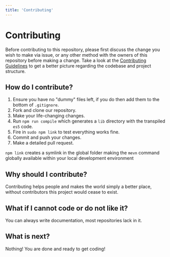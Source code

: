 ```yaml
---
title: 'Contributing'
---
```


# Contributing

Before contributing to this repository, please first discuss the change you wish to make via issue, or any other method with the owners of this repository before making a change. Take a look at the [Contributing Guidelines](https://github.com/madlabsinc/mevn-cli/wiki/Contributing-Guidelines) to get a better picture regarding the codebase and project structure.

## How do I contribute?
1. Ensure you have no "dummy" files left, if you do then add them to the bottom of `.gitignore`.
2. Fork and clone our repository.
3. Make your life-changing changes.
4. Run `npm run compile` which generates a `lib` directory with the transpiled `es5` code.
5. Fire in `sudo npm link` to test everything works fine.
6. Commit and push your changes.
7. Make a detailed pull request.

`npm link` creates a symlink in the global folder making the `mevn` command globally available within your local development environment

## Why should I contribute?
Contributing helps people and makes the world simply a better place, without contributors this project would cease to exist.

## What if I cannot code or do not like it?
You can always write documentation, most repositories lack in it.

## What is next?
Nothing! You are done and ready to get coding!
